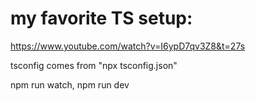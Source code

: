 # my favorite TS setup: 

https://www.youtube.com/watch?v=I6ypD7qv3Z8&t=27s

tsconfig comes from "npx tsconfig.json"

npm run watch, npm run dev